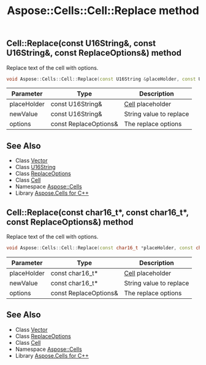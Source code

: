 ﻿---
title: Aspose::Cells::Cell::Replace method
linktitle: Replace
second_title: Aspose.Cells for C++ API Reference
description: 'Aspose::Cells::Cell::Replace method. Replace text of the cell with options in C++.'
type: docs
weight: 6000
url: /cpp/aspose.cells/cell/replace/
---
## Cell::Replace(const U16String\&, const U16String\&, const ReplaceOptions\&) method


Replace text of the cell with options.

```cpp
void Aspose::Cells::Cell::Replace(const U16String &placeHolder, const U16String &newValue, const ReplaceOptions &options)
```


| Parameter | Type | Description |
| --- | --- | --- |
| placeHolder | const U16String\& | [Cell](../) placeholder |
| newValue | const U16String\& | String value to replace |
| options | const ReplaceOptions\& | The replace options |

## See Also

* Class [Vector](../../vector/)
* Class [U16String](../../u16string/)
* Class [ReplaceOptions](../../replaceoptions/)
* Class [Cell](../)
* Namespace [Aspose::Cells](../../)
* Library [Aspose.Cells for C++](../../../)
## Cell::Replace(const char16_t*, const char16_t*, const ReplaceOptions\&) method


Replace text of the cell with options.

```cpp
void Aspose::Cells::Cell::Replace(const char16_t *placeHolder, const char16_t *newValue, const ReplaceOptions &options)
```


| Parameter | Type | Description |
| --- | --- | --- |
| placeHolder | const char16_t* | [Cell](../) placeholder |
| newValue | const char16_t* | String value to replace |
| options | const ReplaceOptions\& | The replace options |

## See Also

* Class [Vector](../../vector/)
* Class [ReplaceOptions](../../replaceoptions/)
* Class [Cell](../)
* Namespace [Aspose::Cells](../../)
* Library [Aspose.Cells for C++](../../../)

